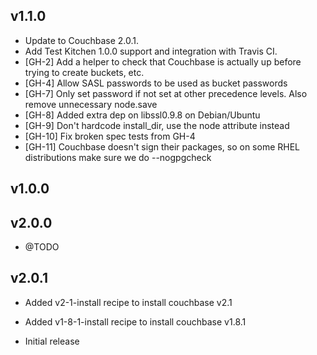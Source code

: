 ## v1.1.0

- Update to Couchbase 2.0.1.
- Add Test Kitchen 1.0.0 support and integration with Travis CI.
- [GH-2] Add a helper to check that Couchbase is actually up before trying to create buckets, etc.
- [GH-4] Allow SASL passwords to be used as bucket passwords
- [GH-7] Only set password if not set at other precedence levels. Also remove unnecessary node.save
- [GH-8] Added extra dep on libssl0.9.8 on Debian/Ubuntu
- [GH-9] Don't hardcode install_dir, use the node attribute instead
- [GH-10] Fix broken spec tests from GH-4
- [GH-11] Couchbase doesn't sign their packages, so on some RHEL distributions make sure we do --nogpgcheck

## v1.0.0

## v2.0.0 

- @TODO

## v2.0.1

- Added v2-1-install recipe to install couchbase v2.1
- Added v1-8-1-install recipe to install couchbase v1.8.1

- Initial release
